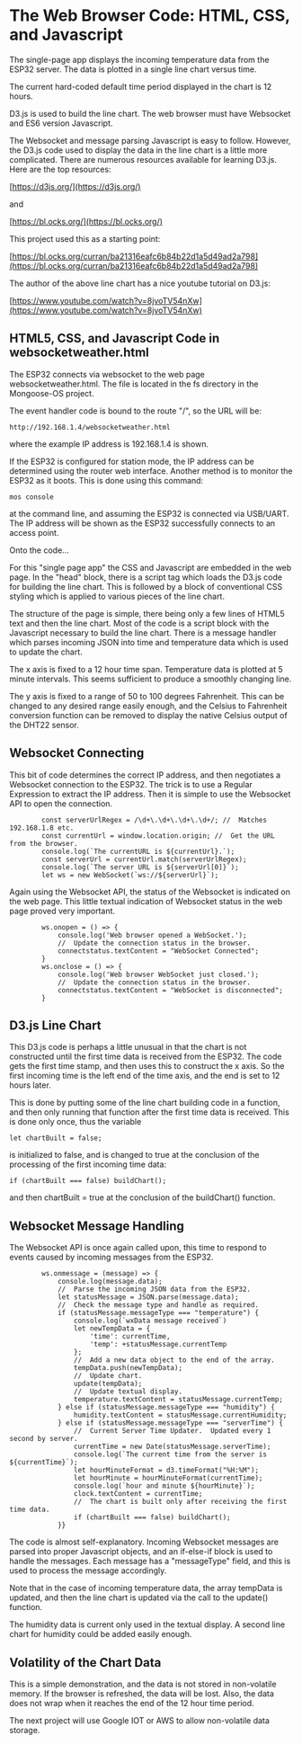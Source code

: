 # The Web Browser Code: HTML, CSS, and Javascript

The single-page app displays the incoming temperature data from the ESP32 server.
The data is plotted in a single line chart versus time.

The current hard-coded default time period displayed in the chart is 12 hours.

D3.js is used to build the line chart.  The web browser must have Websocket
and ES6 version Javascript.

The Websocket and message parsing Javascript is easy to follow.  However, the D3.js
code used to display the data in the line chart is a little more complicated.
There are numerous resources available for learning D3.js.  Here are the top resources:

[https://d3js.org/](https://d3js.org/)

and

[https://bl.ocks.org/](https://bl.ocks.org/)

This project used this as a starting point:

[https://bl.ocks.org/curran/ba21316eafc6b84b22d1a5d49ad2a798](https://bl.ocks.org/curran/ba21316eafc6b84b22d1a5d49ad2a798)

The author of the above line chart has a nice youtube tutorial on D3.js:

[https://www.youtube.com/watch?v=8jvoTV54nXw](https://www.youtube.com/watch?v=8jvoTV54nXw)

##  HTML5, CSS, and Javascript Code in websocketweather.html

The ESP32 connects via websocket to the web page websocketweather.html.
The file is located in the fs directory in the Mongoose-OS project.

The event handler code is bound to the route "/", so the URL will be:

~~~
http://192.168.1.4/websocketweather.html
~~~

where the example IP address is 192.168.1.4 is shown.

If the ESP32 is configured for station mode, the IP address
can be determined using the router web interface.  Another method
is to monitor the ESP32 as it boots.  This is done using this command:

~~~
mos console
~~~

at the command line, and assuming the ESP32 is connected via USB/UART.
The IP address will be shown as the ESP32 successfully connects to an access point.

Onto the code...

For this "single page app" the CSS and Javascript are embedded in the web page.
In the "head" block, there is a script tag which loads the D3.js code for building
the line chart.  This is followed by a block of conventional CSS styling which
is applied to various pieces of the line chart.

The structure of the page is simple, there being only a few lines of HTML5 text and then the line chart.
Most of the code is a script block with the Javascript necessary to build the line chart.  There is a
message handler which parses incoming JSON into time and temperature data which is used to update the chart.

The x axis is fixed to a 12 hour time span.  Temperature data is plotted at 5 minute intervals.  This seems
sufficient to produce a smoothly changing line.

The y axis is fixed to a range of 50 to 100 degrees Fahrenheit.  This can be changed to any desired range
easily enough, and the Celsius to Fahrenheit conversion function can be removed to display the native Celsius
output of the DHT22 sensor.

##  Websocket Connecting

This bit of code determines the correct IP address, and then negotiates a Websocket connection
to the ESP32.  The trick is to use a Regular Expression to extract the IP address.
Then it is simple to use the Websocket API to open the connection.

~~~
        const serverUrlRegex = /\d+\.\d+\.\d+\.\d+/; //  Matches 192.168.1.8 etc.
        const currentUrl = window.location.origin; //  Get the URL from the browser.
        console.log(`The currentURL is ${currentUrl}.`);
        const serverUrl = currentUrl.match(serverUrlRegex);
        console.log(`The server URL is ${serverUrl[0]}`);
        let ws = new WebSocket(`ws://${serverUrl}`);
~~~

Again using the Websocket API, the status of the Websocket is indicated on the web page.
This little textual indication of Websocket status in the web page proved very important.

~~~
        ws.onopen = () => {
            console.log('Web browser opened a WebSocket.');
            //  Update the connection status in the browser.
            connectstatus.textContent = "WebSocket Connected";
        }
        ws.onclose = () => {
            console.log('Web browser WebSocket just closed.');
            //  Update the connection status in the browser.
            connectstatus.textContent = "WebSocket is disconnected";
        }
~~~

##  D3.js Line Chart

This D3.js code is perhaps a little unusual in that the chart is not
constructed until the first time data is received from the ESP32.
The code gets the first time stamp, and then uses this to construct
the x axis.  So the first incoming time is the left end of the time axis,
and the end is set to 12 hours later.

This is done by putting some of the line chart building code in a function,
and then only running that function after the first time data is received.
This is done only once, thus the variable

~~~
let chartBuilt = false;
~~~

is initialized to false, and is changed to true at the conclusion
of the processing of the first incoming time data:

~~~
if (chartBuilt === false) buildChart();
~~~

and then chartBuilt = true at the conclusion of the buildChart() function.

##  Websocket Message Handling

The Websocket API is once again called upon, this time to respond to
events caused by incoming messages from the ESP32.

~~~
        ws.onmessage = (message) => {
            console.log(message.data);
            //  Parse the incoming JSON data from the ESP32.
            let statusMessage = JSON.parse(message.data);
            //  Check the message type and handle as required.
            if (statusMessage.messageType === "temperature") {
                console.log(`wxData message received`)
                let newTempData = {
                    'time': currentTime,
                    'temp': +statusMessage.currentTemp
                };
                //  Add a new data object to the end of the array.
                tempData.push(newTempData);
                //  Update chart.
                update(tempData);
                //  Update textual display.
                temperature.textContent = statusMessage.currentTemp;
            } else if (statusMessage.messageType === "humidity") {
                humidity.textContent = statusMessage.currentHumidity;
            } else if (statusMessage.messageType === "serverTime") {
                //  Current Server Time Updater.  Updated every 1 second by server.
                currentTime = new Date(statusMessage.serverTime);
                console.log(`The current time from the server is ${currentTime}`);
                let hourMinuteFormat = d3.timeFormat("%H:%M");
                let hourMinute = hourMinuteFormat(currentTime);
                console.log(`hour and minute ${hourMinute}`);
                clock.textContent = currentTime;
                //  The chart is built only after receiving the first time data.
                if (chartBuilt === false) buildChart();
            }}
~~~

The code is almost self-explanatory.  Incoming Websocket messages are parsed into
proper Javascript objects, and an if-else-if block is used to handle the messages.
Each message has a "messageType" field, and this is used to process the message
accordingly.

Note that in the case of incoming temperature data, the array tempData is updated,
and then the line chart is updated via the call to the update() function.

The humidity data is current only used in the textual display.  A second line
chart for humidity could be added easily enough.

##  Volatility of the Chart Data

This is a simple demonstration, and the data is not stored in non-volatile memory.
If the browser is refreshed, the data will be lost.  Also, the data does not wrap
when it reaches the end of the 12 hour time period.

The next project will use Google IOT or AWS to allow non-volatile data storage.

